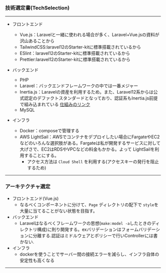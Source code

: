 ### 技術選定書(TechSelection)
***

- フロントエンド
  - Vue.js：Laravelと一緒に使われる場合が多く、Laravel+Vue.jsの資料が沢山あることから
  - TailwindCSS:laravel12のStarter-kitに標準搭載されているから
  - ESlint：laravel12のStarter-kitに標準搭載されているから
  - Prettier:laravel12のStarter-kitに標準搭載されているから

- バックエンド
  - PHP
  - Laravel：バックエンドフレームワークの中では一番メジャー
  - Inertia.js：Laravelの資産を利用するため。また、Laravel12系からは公式認定のデファクトスタンダードとなっており、認証系もInertia.js前提で組み込まれている
    [仕組みのリンク](https://inertiajs.com/how-it-works)
  - MySQL

- インフラ
  - Docker：composeで管理する
  - AWS LightSail：AWSでコンテナをデプロイしたい場合にFargateやEC2などのいろんな選択肢がある。Fargateは私が開発するサービスに対して大げさで、EC2はRDSやVPCなどの料金もかかる。よって LightSailを利用することにする。
    - アクセス方法は `Cloud Shell` を利用する(アクセスキーの発行を阻止するため)
---
### アーキテクチャ選定
- フロントエンド(Vue.js)
  - なるべくコンポーネントに分けて、`Page` ディレクトリの配下で `style`を大量に当てることがない状態を目指す。
- バックエンド
  - Laravelはなるべくフレームワークの思想(`make:model -a`したときのディレクトリ構成)に則り開発する。exバリデーションはフォームバリデーションに分離する.認証はミドルウェアとポリシーで行いControllerには書かない.
- インフラ
  - dockerを使うことでサーバー間の接続エラーを減らし、インフラ自体の安定性も高くなる
---
